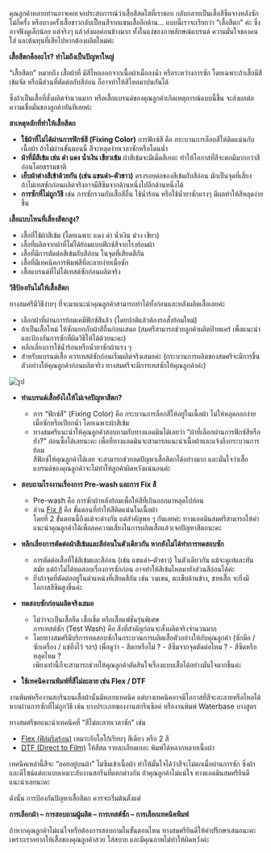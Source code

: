 คุณลูกค้าหลายท่านอาจเคยเจอประสบการณ์ว่าเสื้อสีสดใสที่เราชอบ กลับกลายเป็นเสื้อสีซีดจางหลังซักไม่กี่ครั้ง หรือบางครั้งเสื้อขาวกลับเปื้อนสีจากแขนเสื้ออีกด้าน…
แบบนี้เราจะเรียกว่า “เสื้อสีตก” ค่ะ ซึ่งอาจฟังดูเล็กน้อย แต่จริงๆ แล้วส่งผลค่อนข้างมาก ทั้งในแง่ของภาพลักษณ์แบรนด์ ความมั่นใจของคนใส่ และต้นทุนที่เสียไปหากต้องผลิตใหม่ค่ะ

**เสื้อสีตกคืออะไร? ทำไมถึงเป็นปัญหาใหญ่**

“เสื้อสีตก” หมายถึง เสื้อผ้าที่ มีสีไหลออกจากเนื้อผ้าเมื่อลงน้ำ หรือระหว่างการซัก โดยเฉพาะถ้าเสื้อมีสีเข้มจัด หรือมีส่วนที่ตัดต่อกับสีอ่อน ก็อาจทำให้สีไหลมาปนกันได้

ซึ่งถ้าเป็นเสื้อที่สั่งผลิตจำนวนมาก หรือเสื้อแบรนด์ของคุณลูกค้าเกิดเหตุการณ์แบบนี้ขึ้น จะส่งผลต่อความเชื่อมั่นของลูกค้าทันทีเลยค่ะ

**สาเหตุหลักที่ทำให้เสื้อสีตก**

- **ใช้ผ้าที่ไม่ได้ผ่านการฟิกซ์สี (Fixing Color)** การฟิกซ์สี คือ กระบวนการล็อกสีให้ติดแน่นกับเนื้อผ้า ถ้าไม่ผ่านขั้นตอนนี้ สีจะหลุดง่ายเวลาซักหรือโดนน้ำ
- **ผ้าที่มีสีเข้ม เช่น ดำ แดง น้ำเงิน เขียวเข้ม** ผ้าสีเข้มจะมีเม็ดสีเยอะ ทำให้โอกาสที่สีจะตกมีมากกว่าสีอ่อนโดยธรรมชาติ
- **เย็บผ้าต่างสีเข้าด้วยกัน (เช่น แขนดำ–ตัวขาว)** ตรงรอยต่อของสีเข้มกับสีอ่อน มักเป็นจุดที่เสี่ยง  
  ถ้าไม่เทสซักก่อนผลิตจริงอาจมีสีซึมจากด้านหนึ่งไปอีกด้านหนึ่งได้
- **การซักที่ไม่ถูกวิธี** เช่น การซักรวมกับเสื้อสีอื่น ใช้น้ำร้อน หรือใช้น้ำยาซักแรงๆ มีผลทำให้สีหลุดง่ายขึ้น

**เสื้อแบบไหนที่เสี่ยงสีตกสูง?**

- เสื้อที่ใช้ผ้าสีเข้ม (โดยเฉพาะ แดง ดำ น้ำเงิน ม่วง เขียว)
- เสื้อที่ผลิตจากผ้าที่ไม่ได้ย้อมแบบฟิกซ์สีจากโรงย้อมผ้า
- เสื้อที่มีการตัดต่อสีเข้มกับสีอ่อน ในจุดที่เสียดสีกัน
- เสื้อที่มีเทคนิคการพิมพ์สีที่ละลายง่ายเมื่อซัก
- เสื้อแบรนด์ที่ไม่ได้เทสต์ซักก่อนผลิตจริง

**วิธีป้องกันไม่ให้เสื้อสีตก**

ทางสมศรีมีวิธีง่ายๆ ที่จะมาแนะนำคุณลูกค้าสามารถทำได้ทั้งก่อนและหลังผลิตเสื้อเลยค่ะ

- เลือกผ้าที่ผ่านการย้อมเคมีฟิกซ์สีแล้ว (โดยปกติแล้วต้องรอสั่งย้อมใหม่)
- ถ้าเป็นเสื้อใหม่ ให้ซักแยกกับผ้าสีอื่นก่อนเสมอ (สมศรีสามารถช่วยลูกค้าผลิตป้ายแคร์ เพื่อแนะนำและป้องกันการซักที่ผิดวิธีให้ได้ด้วยนะคะ)
- หลีกเลี่ยงการใช้น้ำร้อนหรือน้ำยาซักผ้าแรง ๆ
- สำหรับแบรนด์เสื้อ ควรเทสต์ซักก่อนเริ่มผลิตจริงเสมอค่ะ (กระบวนการผลิตของสมศรีจะมีการขึ้นตัวอย่างให้คุณลูกค้าก่อนผลิตจริง ทางสมศรีจะมีการเทสซักให้คุณลูกค้าค่ะ)

![รูป](/blog/what-causes-color-fading-on-clothes-1.jpg)

- **ทำแบรนด์เสื้อยังไงให้ไม่เจอปัญหาสีตก?**
  - การ “ฟิกซ์สี” (Fixing Color) คือ กระบวนการล็อกสีให้อยู่ในเนื้อผ้า ไม่ให้หลุดออกง่ายเมื่อซักหรือเปียกน้ำ โดยเฉพาะผ้าสีเข้ม
  - ทางสมศรีแนะนำให้คุณลูกค้าสอบถามกับทางแอดมินได้เลยว่า “ผ้าที่เลือกผ่านการฟิกซ์สีหรือยัง?” ก่อนซื้อได้เลยนะคะ เพื่อที่ทางแอดมินจะสามารถแนะนำเนื้อผ้าและแจ้งถึงกระบวนการย้อม <br>
    สีฟิกซ์ให้คุณลูกค้าได้เลย จะสามารถช่วยลดปัญหาเสื้อสีตกได้อย่างมาก และมั่นใจว่าเสื้อแบรนด์ของคุณลูกค้าจะไม่ทำให้ลูกค้าผิดหวังแน่นอนค่ะ

- **สอบถามโรงงานเรื่องการ Pre-wash และการ Fix สี**
  - Pre-wash คือ การซักผ้าหลังย้อมเพื่อให้สีที่เกินออกมาหลุดไปก่อน
  - ส่วน [Fix สี](https://www.worldchemical.co.th/product/%E0%B8%99%E0%B9%89%E0%B8%B3%E0%B8%A2%E0%B8%B2%E0%B8%81%E0%B8%B1%E0%B8%99%E0%B8%AA%E0%B8%B5%E0%B8%95%E0%B8%81-fix-tr/?srsltid=AfmBOooef8dgvgY4BS6uukJut6SdWwd9ypsrq9M41p39tG-bcxe49Pwn)
    คือ ขั้นตอนที่ทำให้สีติดแน่นในเนื้อผ้า <br>
    โดยที่ 2 ขั้นตอนนี้ถึงแม้จะต่างกัน แต่สำคัญพอ ๆ กันเลยค่ะ ทางแอดมินสมศรีสามารถให้คำแนะนำคุณลูกค้าได้เพื่อลดความเสี่ยงในการผลิตเสื้อแล้วเจอปัญหาสีตกนะคะ

- **หลีกเลี่ยงการตัดต่อผ้าสีเข้มและสีอ่อนในตัวเดียวกัน หากยังไม่ได้ทำการทดสอบซัก**
  - การตัดต่อเสื้อที่ใช้สีเข้มและสีอ่อน (เช่น แขนดำ–ตัวขาว) ในตัวเดียวกัน แม้จะดูเท่และทันสมัย แต่ถ้าไม่ได้ทดสอบเรื่องการซักก่อน อาจทำให้สีเข้มไหลมายังส่วนสีอ่อนได้ค่ะ
  - ยิ่งถ้าจุดที่ตัดต่ออยู่ในตำแหน่งที่เสียดสีกัน เช่น วงแขน, ตะเข็บด้านข้าง, ชายเสื้อ จะยิ่งมีโอกาสสีซึมสูงขึ้นค่ะ

- **ทดสอบซักก่อนผลิตจริงเสมอ**
  - ไม่ว่าจะเป็นเสื้อยืด เสื้อเชิ้ต หรือเสื้อแฟชั่นรุ่นพิเศษ <br>
    การเทสต์ซัก (Test Wash) คือ สิ่งที่สำคัญก่อนจะสั่งผลิตจริงจำนวนมาก
  - โดยทางสมศรีมีบริการทดสอบซักในกระบวนการผลิตเสื้อตัวอย่างให้กับคุณลูกค้า (ซักมือ / ซักเครื่อง / แช่ทิ้งไว้ ฯลฯ) เพื่อดูว่า - สีตกหรือไม่ ? - สีซึมจากจุดตัดต่อไหม ? - สีซีดหรือหลุดไหม ? <br>
    เพียงเท่านี้ก็จะสามารถช่วยให้คุณลูกค้าตัดสินใจเรื่องแบบเสื้อได้อย่างมั่นใจมากขึ้นค่ะ

- **ใช้เทคนิคงานพิมพ์ที่สีไม่ละลาย เช่น Flex / DTF**

งานพิมพ์หรืองานสกรีนบนเสื้อผ้านั้นมีหลายเทคนิค แต่บางเทคนิคอาจมีโอกาสที่สีจะละลายหรือไหลได้หากผ่านการซักที่ไม่ถูกวิธี เช่น บางประเภทของงานสกรีนซิลค์ หรืองานพิมพ์ Waterbase บางสูตร

ทางสมศรีขอแนะนำเทคนิคที่ “สีไม่ละลายเวลาซัก” เช่น

- [Flex (ฟิล์มรีดร้อน)](/blog/what-is-flex-screen) เหมาะกับโลโก้เรียบๆ สีเดียว หรือ 2 สี
- [DTF (Direct to Film)](/blog/what-is-dtg-vs-dtf) ให้สีสด รายละเอียดเยอะ พิมพ์ได้หลากหลายเนื้อผ้า

เทคนิคเหล่านี้สีจะ “ลอยอยู่บนผ้า” ไม่ซึมเข้าเนื้อผ้า ทำให้มั่นใจได้ว่าสีจะไม่ตกเมื่อผ่านการซัก ซึ่งผ้าและดีไซน์แต่ละแบบเหมาะกับงานสกรีนที่แตกต่างกัน ถ้าคุณลูกค้าไม่แน่ใจ ทางแอดมินสมศรียินดีแนะนำเลยนะคะ

ดังนั้น การป้องกันปัญหาเสื้อสีตก ควรจะเริ่มต้นตั้งแต่

**การเลือกผ้า – การสอบถามผู้ผลิต – การเทสต์ซัก – การเลือกเทคนิคพิมพ์**

ถ้าหากคุณลูกค้าไม่แน่ใจหรือต้องการสอบถามในขั้นตอนไหน ทางสมศรียินดีให้คำปรึกษาเสมอนะคะ เพราะเราอยากให้เสื้อของคุณลูกค้าสวย ใส่สบาย และมีคุณภาพไม่ทำให้ผิดหวังค่ะ
